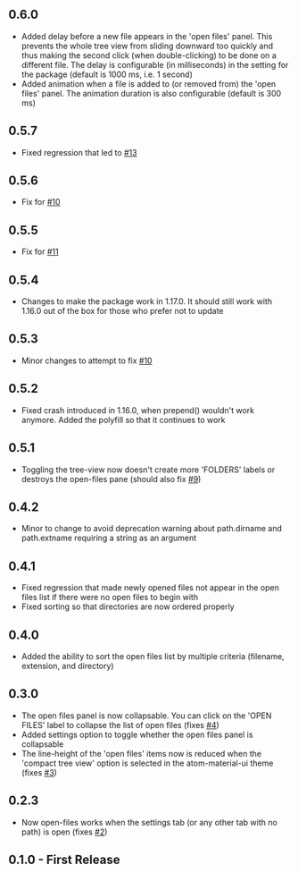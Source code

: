 ## 0.6.0

- Added delay before a new file appears in the 'open files' panel. This prevents the whole tree view from sliding downward too quickly and thus making the second click (when double-clicking) to be done on a different file. The delay is configurable (in milliseconds) in the setting for the package (default is 1000 ms, i.e. 1 second)
- Added animation when a file is added to (or removed from) the 'open files' panel. The animation duration is also configurable (default is 300 ms)

## 0.5.7

- Fixed regression that led to [#13](https://github.com/oriolmirosa/open-files/issues/13)

## 0.5.6

- Fix for [#10](https://github.com/oriolmirosa/open-files/issues/10)

## 0.5.5

- Fix for [#11](https://github.com/oriolmirosa/open-files/issues/11)

## 0.5.4

- Changes to make the package work in 1.17.0. It should still work with 1.16.0 out of the box for those who prefer not to update

## 0.5.3

- Minor changes to attempt to fix [#10](https://github.com/oriolmirosa/open-files/issues/10)

## 0.5.2

- Fixed crash introduced in 1.16.0, when prepend() wouldn't work anymore. Added the polyfill so that it continues to work

## 0.5.1

- Toggling the tree-view now doesn't create more 'FOLDERS' labels or destroys the open-files pane (should also fix [#9](https://github.com/oriolmirosa/open-files/issues/9))

## 0.4.2

- Minor to change to avoid deprecation warning about path.dirname and path.extname requiring a string as an argument

## 0.4.1

- Fixed regression that made newly opened files not appear in the open files list if there were no open files to begin with
- Fixed sorting so that directories are now ordered properly

## 0.4.0

- Added the ability to sort the open files list by multiple criteria (filename, extension, and directory)

## 0.3.0

- The open files panel is now collapsable. You can click on the 'OPEN FILES' label to collapse the list of open files (fixes [#4](https://github.com/oriolmirosa/open-files/issues/4))
- Added settings option to toggle whether the open files panel is collapsable
- The line-height of the 'open files' items now is reduced when the 'compact tree view' option is selected in the atom-material-ui theme (fixes [#3](https://github.com/oriolmirosa/open-files/issues/3))

## 0.2.3

- Now open-files works when the settings tab (or any other tab with no path) is open (fixes [#2](https://github.com/oriolmirosa/open-files/issues/2))

## 0.1.0 - First Release
